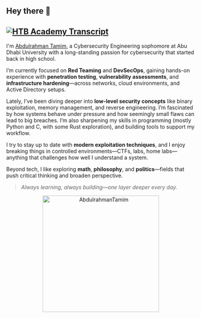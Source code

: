 
## Hey there 👋
[![HTB Academy Transcript](https://img.shields.io/badge/View_HTB_Transcript-PDF-green?logo=hackthebox&style=flat-square)](https://hex.infy.uk/HTB%20Academy%20Student%20Transcript.pdf)
<br>
---
I'm [Abdulrahman Tamim](https://www.linkedin.com/in/abdulrahman-tamim-a7149a29b/), a Cybersecurity Engineering sophomore at Abu Dhabi University with a long-standing passion for cybersecurity that started back in high school.

I’m currently focused on **Red Teaming** and **DevSecOps**, gaining hands-on experience with **penetration testing**, **vulnerability assessments**, and **infrastructure hardening**—across networks, cloud environments, and Active Directory setups.

Lately, I’ve been diving deeper into **low-level security concepts** like binary exploitation, memory management, and reverse engineering. I’m fascinated by how systems behave under pressure and how seemingly small flaws can lead to big breaches. I’m also sharpening my skills in programming (mostly Python and C, with some Rust exploration), and building tools to support my workflow.

I try to stay up to date with **modern exploitation techniques**, and I enjoy breaking things in controlled environments—CTFs, labs, home labs—anything that challenges how well I understand a system.

Beyond tech, I like exploring **math**, **philosophy**, and **politics**—fields that push critical thinking and broaden perspective.

> _Always learning, always building—one layer deeper every day._

<div style="text-align: center;">

   <a href="https://tryhackme.com/p/n4r35h">
       <img src="https://tryhackme-badges.s3.amazonaws.com/AbdulrahmanTamim.png" alt="AbdulrahmanTamim" width="310">
</a>

